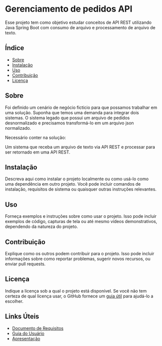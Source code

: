 # Gerenciamento de pedidos API

Esse projeto tem como objetivo estudar conceitos de API REST utilizando Java Spring Boot com consumo de arquivo e processamento de arquivo de texto.

## Índice

- [Sobre](#sobre)
- [Instalação](#instalação)
- [Uso](#uso)
- [Contribuição](#contribuição)
- [Licença](#licença)

## Sobre

Foi definido um cenário de negócio ficticio para que possamos trabalhar em uma solução.
Suponha que temos uma demanda para integrar dois sistemas. 
O sistema legado que possui um arquivo de pedidos desnormalizado e precisamos transformá-lo em um arquivo json normalizado.

Necessário conter na solução:

Um sistema que receba um arquivo de texto via API REST e processar para ser retornado em uma API REST.


## Instalação

Descreva aqui como instalar o projeto localmente ou como usá-lo como uma dependência em outro projeto. Você pode incluir comandos de instalação, requisitos de sistema ou quaisquer outras instruções relevantes.

## Uso

Forneça exemplos e instruções sobre como usar o projeto. Isso pode incluir exemplos de código, capturas de tela ou até mesmo vídeos demonstrativos, dependendo da natureza do projeto.

## Contribuição

Explique como os outros podem contribuir para o projeto. Isso pode incluir informações sobre como reportar problemas, sugerir novos recursos, ou enviar pull requests.

## Licença

Indique a licença sob a qual o projeto está disponível. Se você não tem certeza de qual licença usar, o GitHub fornece um [guia útil](https://choosealicense.com/) para ajudá-lo a escolher.

## Links Úteis

- [Documento de Requisitos](/caminho/para/documento-de-requisitos.pdf)
- [Guia do Usuário](/caminho/para/guia-do-usuario.pdf)
- [Apresentação](/caminho/para/apresentacao.pptx)
